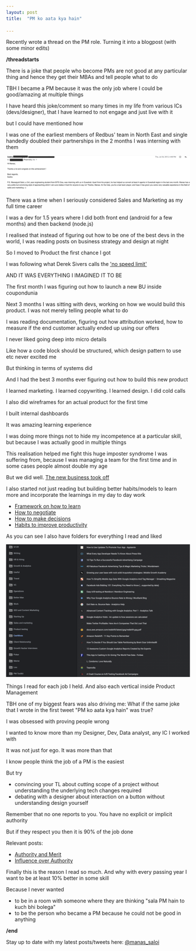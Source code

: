 ```yaml
---
layout: post
title:  "PM ko aata kya hain"

---
```

Recently wrote a thread on the PM role. Turning it into a blogpost (with some minor edits)

**/threadstarts**

There is a joke that people who become PMs are not good at any particular thing and hence they get their MBAs and tell people what to do

TBH I became a PM because it was the only job where I could be good/amazing at multiple things

<kind of a brag thread. ignore if you wish>

I have heard this joke/comment so many times in my life from various ICs (devs/designer), that I have learned to not engage and just live with it

but I could have mentioned how

I was one of the earliest members of Redbus' team in North East and single handedly doubled their partnerships in the 2 months I was interning with them

![Subho](/assets/img/subho.png)

There was a time when I seriously considered Sales and Marketing as my full time career

I was a dev for 1.5 years where I did both front end (android for a few months) and then backend (node.js)

I realised that instead of figuring out how to be one of the best devs in the world, I was reading posts on business strategy and design at night

So I moved to Product the first chance I got

I was following what Derek Sivers calls the ['no speed limit'](https://sivers.org/kimo)

AND IT WAS EVERYTHING I IMAGINED IT TO BE

The first month I was figuring out how to launch a new BU inside coupondunia

Next 3 months I was sitting with devs, working on how we would build this product. I was not merely telling people what to do

I was reading documentation, figuring out how attribution worked, how to measure if the end customer actually ended up using our offers

I never liked going deep into micro details

Like how a code block should be structured, which design pattern to use etc never excited me

But thinking in terms of systems did

And I had the best 3 months ever figuring out how to build this new product

I learned marketing. I learned copywriting. I learned design. I did cold calls

I also did wireframes for an actual product for the first time  

I built internal dashboards

It was amazing learning experience

I was doing more things not to hide my incompetence at a particular skill, but because I was actually good in multiple things

This realisation helped me fight this huge imposter syndrome I was suffering from, because I was managing a team for the first time and in some cases people almost double my age

But we did well. [The new business took off](https://www.linkedin.com/pulse/how-we-scaled-cashboss-500k-downloads-5-months-manas-j-saloi/)

I also started not just reading but building better habits/models to learn more and incorporate the learnings in my day to day work

 - [Framework on how to learn](https://manassaloi.com/2019/03/08/how-to-learn.html)
 - [How to negotiate](https://manassaloi.com/2020/01/12/how-to-negotiate-job.html)
 - [How to make decisions](https://manassaloi.com/2019/02/23/how-to-make-big-decisions.html)
 - [Habits to improve productivity](https://manassaloi.com/2016/01/14/11-habits-change-life.html)

As you can see I also have folders for everything I read and liked

![Bookmarks folder](/assets/img/bookmarks_folder_mj.png)

Things I read for each job I held. And also each vertical inside Product Management

TBH one of my biggest fears was also driving me: What if the same joke that I wrote in the first tweet "PM ko aata kya hain" was true?

I was obsessed with proving people wrong

I wanted to know more than my Designer, Dev, Data analyst, any IC I worked with

It was not just for ego. It was more than that

I know people think the job of a PM is the easiest

But try
 - convincing your TL about cutting scope of a project without understanding the underlying tech changes required
 - debating with a designer about interaction on a button without understanding design yourself

Remember that no one reports to you. You have no explicit or implicit authority

But if they respect you then it is 90% of the job done

Relevant posts:
 - [Authority and Merit](https://medium.com/@jack/authority-merit-80ad140f990b)
 - [Influence over Authority](https://boz.com/articles/influence-over-authority)

Finally this is the reason I read so much. And why with every passing year I want to be at least 10% better in some skill

Because I never wanted
 -  to be in a room with someone where they are thinking "sala PM hain to kuch bhi bolega"
 -  to be the person who became a PM because he could not be good in anything


**/end**

Stay up to date with my latest posts/tweets here: [@manas_saloi](http://twitter.com/manas_saloi)
